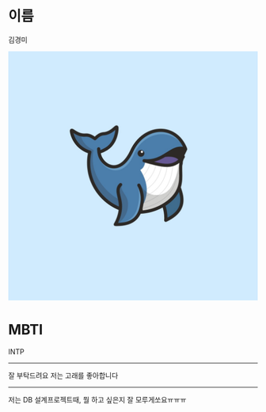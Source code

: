 # 이름
김경미

 
<img src="whale.jpg">

# MBTI
INTP

---------------
잘 부탁드려요 저는 고래를 좋아합니다

---------------------------------

저는 DB 설계프로젝트때, 뭘 하고 싶은지 잘 모루게쏘요ㅠㅠㅠ
